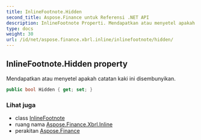 ```yaml
---
title: InlineFootnote.Hidden
second_title: Aspose.Finance untuk Referensi .NET API
description: InlineFootnote Properti. Mendapatkan atau menyetel apakah catatan kaki ini disembunyikan.
type: docs
weight: 30
url: /id/net/aspose.finance.xbrl.inline/inlinefootnote/hidden/
---
```

## InlineFootnote.Hidden property

Mendapatkan atau menyetel apakah catatan kaki ini disembunyikan.

```csharp
public bool Hidden { get; set; }
```

### Lihat juga

* class [InlineFootnote](../)
* ruang nama [Aspose.Finance.Xbrl.Inline](../../inlinefootnote/)
* perakitan [Aspose.Finance](../../../)


